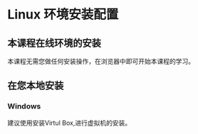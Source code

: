 # Linux 环境安装配置 			

## 本课程在线环境的安装

本课程无需您做任何安装操作，在浏览器中即可开始本课程的学习。

## 在您本地安装

### Windows

建议使用安装Virtul Box,进行虚拟机的安装。

